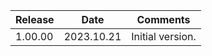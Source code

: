 | Release | Date       | Comments             |
|---------|------------|----------------------|
| 1.00.00 | 2023.10.21 | Initial version.     |




